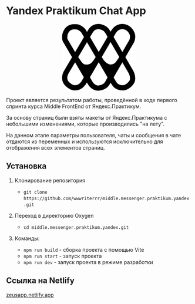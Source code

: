 # Yandex Praktikum Chat App 

<p align="center"><img src="./public/wm.svg" alt="wm" width="200"/></p>

Проект является результатом работы, проведённой в ходе первого спринта курса Middle FrontEnd от Яндекс.Практикум.

За основу страниц были взяты макеты от Яндекс.Практикума с небольшими изменениями, которые производились "на лету".

На данном этапе параметры пользователя, чаты и сообщения в чате отдаются из переменных и используются исключительно для отображения всех элементов страниц.

## Установка

1. Клонирование репозитория 

   - ```git clone https://github.com/wwwriterrr/middle.messenger.praktikum.yandex.git```

2. Переход в директорию Oxygen

   - ```cd middle.messenger.praktikum.yandex.git```

3. Команды:
   - ```npm run build``` - сборка проекта с помощью Vite
   - ```npm run start``` - запуск проекта
   - ```npm run dev``` - запуск проекта в режиме разработки

## Ссылка на Netlify
<a href="https://zeusapp.netlify.app/" target="_blank">zeusapp.netlify.app</a>
